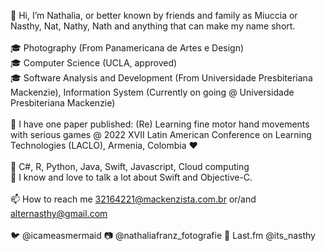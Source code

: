 👋 Hi, I’m Nathalia, or better known by friends and family as Miuccia or Nasthy, Nat, Nathy, Nath and anything that can make my name short.
<br>
<br>
🎓 Photography (From Panamericana de Artes e Design)
<br>
🎓 Computer Science (UCLA, approved)
<br>
🎓 Software Analysis and Development (From Universidade Presbiteriana Mackenzie), Information System (Currently on going @ Universidade Presbiteriana Mackenzie) 
<br>
<br>
📔 I have one paper published: (Re) Learning fine motor hand movements with serious games @ 2022 XVII Latin American Conference on Learning Technologies (LACLO), Armenia, Colombia ❤️
<br>
<br>
🌱 C#, R, Python, Java, Swift, Javascript, Cloud computing
<br>
📱 I know and love to talk a lot about Swift and Objective-C.
<br>
<br>
📫 How to reach me 32164221@mackenzista.com.br or/and alternasthy@gmail.com
<br>
<br>
🐦 @icameasmermaid 📷 @nathaliafranz_fotografie 🎵 Last.fm @its_nasthy

